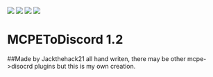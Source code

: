 [![](https://poggit.pmmp.io/shield.state/MCPEToDiscord)](https://poggit.pmmp.io/p/MCPEToDiscord)
<a href="https://poggit.pmmp.io/p/MCPEToDiscord"><img src="https://poggit.pmmp.io/shield.state/MCPEToDiscord"></a>
[![](https://poggit.pmmp.io/shield.api/MCPEToDiscord)](https://poggit.pmmp.io/p/MCPEToDiscord)
<a href="https://poggit.pmmp.io/p/MCPEToDiscord"><img src="https://poggit.pmmp.io/shield.api/MCPEToDiscord"></a>

# MCPEToDiscord 1.2
##Made by Jackthehack21 all hand writen, there may be other mcpe->disocrd plugins but this is my own creation.

